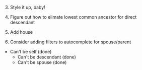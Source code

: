 3. Style it up, baby!
4. Figure out how to elimate lowest common ancestor for direct descendant
5. Add house

6. Consider adding filters to autocomplete for spouse/parent
- Can't be self (done)
  - Can't be descendant (done)
  - Can't be spouse (done)

